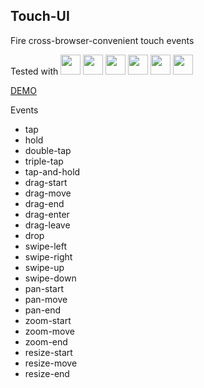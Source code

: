 Touch-UI
---------
Fire cross-browser-convenient touch events

Tested with
<img src="https://ci.testling.com/_/images/chrome.png" width=32 />
<img src="https://ci.testling.com/_/images/firefox.png" width=32 />
<img src="https://ci.testling.com/_/images/safari.png" width=32 />
<img src="https://ci.testling.com/_/images/iphone.png" width=32 />
<img src="https://ci.testling.com/_/images/ipad.png" width=32 />
<img src="https://ci.testling.com/_/images/android-browser.png" width=32 />

[DEMO](https://rawgit.com/allenhwkim/touch-ui/master/demo.html)

Events
* tap
* hold
* double-tap
* triple-tap
* tap-and-hold
* drag-start
* drag-move
* drag-end
* drag-enter
* drag-leave
* drop
* swipe-left
* swipe-right
* swipe-up
* swipe-down
* pan-start
* pan-move
* pan-end
* zoom-start
* zoom-move
* zoom-end
* resize-start
* resize-move
* resize-end


